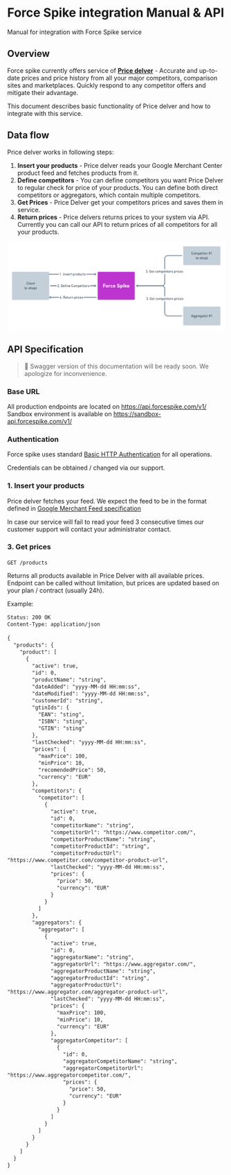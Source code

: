 # Force Spike integration Manual & API
Manual for integration with Force Spike service

## Overview 

Force spike currently offers service of **[Price delver](https://www.forcespike.com/price-delver.html)** - Accurate and up-to-date prices and price history from all your major competitors, comparison sites and marketplaces. Quickly respond to any competitor offers and mitigate their advantage.

This document describes basic functionality of Price delver and how to integrate with this service.

## Data flow

Price delver works in following steps:
1. **Insert your products** - Price delver reads your Google Merchant Center product feed and fetches products from it.
2. **Define competitors** - You can define competitors you want Price Delver to regular check for price of your products. You can define both direct competitors or aggregators, which contain multiple competitors.
3. **Get Prices** - Price Delver get your competitors prices and saves them in service.
4. **Return prices** - Price delvers returns prices to your system via API. Currently you can call our API to return prices of all competitors for all your products.

![Price Delver Data Flow](./img/force_spike_flow.png?raw=true)

## API Specification

> 🚧 Swagger version of this documentation will be ready soon. We apologize for inconvenience. 

### Base URL

All production endpoints are located on https://api.forcespike.com/v1/
Sandbox environment is available on https://sandbox-api.forcespike.com/v1/

### Authentication 

Force spike uses standard [Basic HTTP Authentication](https://en.wikipedia.org/wiki/Basic_access_authentication) for all operations.

Credentials can be obtained / changed via our support.

### 1. Insert your products

Price delver fetches your feed. We expect the feed to be in the format defined in [Google Merchant Feed specification](https://support.google.com/merchants/answer/7052112?hl=en)

In case our service will fail to read your feed 3 consecutive times our customer support will contact your administrator contact.

### 3. Get prices

`GET /products`

Returns all products available in Price Delver with all available prices. Endpoint can be called without limitation, but prices are updated based on your plan / contract (usually 24h).

Example:

```
Status: 200 OK
Content-Type: application/json

{
  "products": {
    "product": [
      {
        "active": true,
        "id": 0,
        "productName": "string",
        "dateAdded": "yyyy-MM-dd HH:mm:ss",
        "dateModified": "yyyy-MM-dd HH:mm:ss",
        "customerId": "string",
        "gtinIds": {
          "EAN": "sting",
          "ISBN": "sting",
          "GTIN": "sting"
        },
        "lastChecked": "yyyy-MM-dd HH:mm:ss",
        "prices": {
          "maxPrice": 100,
          "minPrice": 10,
          "recomendedPrice": 50,
          "currency": "EUR"
        },
        "competitors": {
          "competitor": [
            {
              "active": true,
              "id": 0,
              "competitorName": "string",
              "competitorUrl": "https://www.competitor.com/",
              "competitorProductName": "string",
              "competitorProductId": "string",
              "competitorProductUrl": "https://www.competitor.com/competitor-product-url",
              "lastChecked": "yyyy-MM-dd HH:mm:ss",
              "prices": {
                "price": 50,
                "currency": "EUR"
              }
            }
          ]
        },
        "aggregators": {
          "aggregator": [
            {
              "active": true,
              "id": 0,
              "aggregatorName": "string",
              "aggregatorUrl": "https://www.aggregator.com/",
              "aggregatorProductName": "string",
              "aggregatorProductId": "string",
              "aggregatorProductUrl": "https://www.aggregator.com/aggregator-product-url",
              "lastChecked": "yyyy-MM-dd HH:mm:ss",
              "prices": {
                "maxPrice": 100,
                "minPrice": 10,
                "currency": "EUR"
              },
              "aggregatorCompetitor": [
                {
                  "id": 0,
                  "aggregatorCompetitorName": "string",
                  "aggregatorCompetitorUrl": "https://www.aggregatorcompetitor.com/",
                  "prices": {
                    "price": 50,
                    "currency": "EUR"
                  }
                }
              ]
            }
          ]
        }
      }
    ]
  }
}
